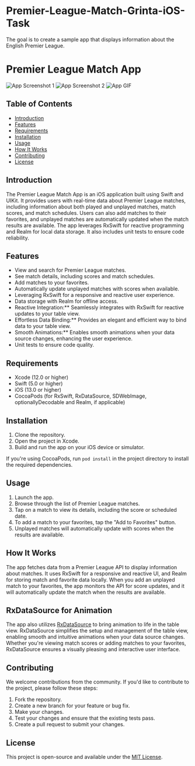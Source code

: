 # Premier-League-Match-Grinta-iOS-Task
The goal is to create a sample app that displays information about the English Premier League.
# Premier League Match App

![App Screenshot 1](Media/1.PNG)
![App Screenshot 2](Media/2.PNG)
![App GIF](Media/3.gif)

## Table of Contents
- [Introduction](#introduction)
- [Features](#features)
- [Requirements](#requirements)
- [Installation](#installation)
- [Usage](#usage)
- [How It Works](#how-it-works)
- [Contributing](#contributing)
- [License](#license)

## Introduction
The Premier League Match App is an iOS application built using Swift and UIKit. It provides users with real-time data about Premier League matches, including information about both played and unplayed matches, match scores, and match schedules. Users can also add matches to their favorites, and unplayed matches are automatically updated when the match results are available. The app leverages RxSwift for reactive programming and Realm for local data storage. It also includes unit tests to ensure code reliability.

## Features
- View and search for Premier League matches.
- See match details, including scores and match schedules.
- Add matches to your favorites.
- Automatically update unplayed matches with scores when available.
- Leveraging RxSwift for a responsive and reactive user experience.
- Data storage with Realm for offline access.
- Reactive Integration:** Seamlessly integrates with RxSwift for reactive updates to your table view.
- Effortless Data Binding:** Provides an elegant and efficient way to bind data to your table view.
- Smooth Animations:** Enables smooth animations when your data source changes, enhancing the user experience.
- Unit tests to ensure code quality.

## Requirements
- Xcode (12.0 or higher)
- Swift (5.0 or higher)
- iOS (13.0 or higher)
- CocoaPods (for RxSwift, RxDataSource, SDWebImage, optionallyDecodable and Realm, if applicable)

## Installation
1. Clone the repository.
2. Open the project in Xcode.
3. Build and run the app on your iOS device or simulator.

If you're using CocoaPods, run `pod install` in the project directory to install the required dependencies.

## Usage
1. Launch the app.
2. Browse through the list of Premier League matches.
3. Tap on a match to view its details, including the score or scheduled date.
4. To add a match to your favorites, tap the "Add to Favorites" button.
5. Unplayed matches will automatically update with scores when the results are available.

## How It Works
The app fetches data from a Premier League API to display information about matches. It uses RxSwift for a responsive and reactive UI, and Realm for storing match and favorite data locally. When you add an unplayed match to your favorites, the app monitors the API for score updates, and it will automatically update the match when the results are available.

## RxDataSource for Animation
The app also utilizes [RxDataSource](https://github.com/RxSwiftCommunity/RxDataSources) to bring animation to life in the table view. RxDataSource simplifies the setup and management of the table view, enabling smooth and intuitive animations when your data source changes. Whether you're viewing match scores or adding matches to your favorites, RxDataSource ensures a visually pleasing and interactive user interface.

## Contributing
We welcome contributions from the community. If you'd like to contribute to the project, please follow these steps:
1. Fork the repository.
2. Create a new branch for your feature or bug fix.
3. Make your changes.
4. Test your changes and ensure that the existing tests pass.
5. Create a pull request to submit your changes.

## License
This project is open-source and available under the [MIT License](LICENSE).
